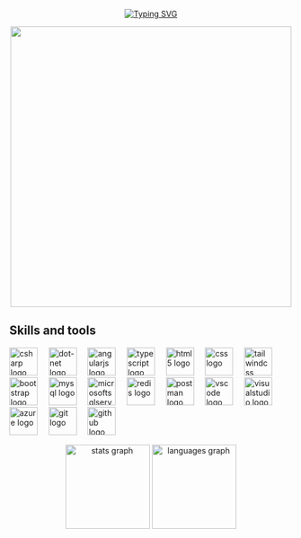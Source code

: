 <p align="center">
  <a href="[https://git.io/typing-svg](https://github.com/adrian-lys-dev)">
    <img src="https://readme-typing-svg.demolab.com?font=Fira+Code&pause=1000&center=true&vCenter=true&multiline=true&repeat=false&width=435&height=45&lines=Hello+there%2C+fancy+see+you+here+%F0%9F%A4%99+" alt="Typing SVG" />
  </a>
</p>

<p align="center">
  <img height="500" src="https://images.steamusercontent.com/ugc/2438013375536940927/D370DBF7BFC83ED36F783F08A598FFF3E71A1D61/?imw=5000&imh=5000&ima=fit&impolicy=Letterbox&imcolor=%23000000&letterbox=false"  />
</p>

<h2 align="left">Skills and tools</h2>

<p align="left">
  <img src="https://skillicons.dev/icons?i=cs" height="50" alt="csharp logo"  />&nbsp;&nbsp;&nbsp;&nbsp;
  <img src="https://skillicons.dev/icons?i=dotnet" height="50" alt="dot-net logo" />&nbsp;&nbsp;&nbsp;&nbsp;
  <img src="https://skillicons.dev/icons?i=angular" height="50" alt="angularjs logo" />&nbsp;&nbsp;&nbsp;&nbsp;
  <img src="https://skillicons.dev/icons?i=ts" height="50" alt="typescript logo" />&nbsp;&nbsp;&nbsp;&nbsp;
  <img src="https://skillicons.dev/icons?i=html" height="50" alt="html5 logo" />&nbsp;&nbsp;&nbsp;&nbsp;
  <img src="https://skillicons.dev/icons?i=css" height="50" alt="css logo"  />&nbsp;&nbsp;&nbsp;&nbsp;
  <img src="https://skillicons.dev/icons?i=tailwind" height="50" alt="tailwindcss logo" />&nbsp;&nbsp;&nbsp;&nbsp;
  <img src="https://skillicons.dev/icons?i=bootstrap" height="50" alt="bootstrap logo" />&nbsp;&nbsp;&nbsp;&nbsp;
  <img src="https://skillicons.dev/icons?i=mysql" height="50" alt="mysql logo" />&nbsp;&nbsp;&nbsp;&nbsp;
  <img src="https://cdn.jsdelivr.net/gh/devicons/devicon/icons/microsoftsqlserver/microsoftsqlserver-plain.svg" height="50" alt="microsoftsqlserver logo" />&nbsp;&nbsp;&nbsp;&nbsp;
  <img src="https://skillicons.dev/icons?i=redis" height="50" alt="redis logo" />&nbsp;&nbsp;&nbsp;&nbsp;
  <img src="https://skillicons.dev/icons?i=postman" height="50" alt="postman logo" />&nbsp;&nbsp;&nbsp;&nbsp;
  <img src="https://skillicons.dev/icons?i=vscode" height="50" alt="vscode logo" />&nbsp;&nbsp;&nbsp;&nbsp;
  <img src="https://skillicons.dev/icons?i=visualstudio" height="50" alt="visualstudio logo" />&nbsp;&nbsp;&nbsp;&nbsp;
  <img src="https://skillicons.dev/icons?i=azure" height="50" alt="azure logo" />&nbsp;&nbsp;&nbsp;&nbsp;
  <img src="https://skillicons.dev/icons?i=git" height="50" alt="git logo" />&nbsp;&nbsp;&nbsp;&nbsp;
  <img src="https://skillicons.dev/icons?i=github" height="50" alt="github logo" />
</p>


<p align="center">
  <img src="https://github-readme-stats.vercel.app/api?username=adrian-lys-dev&hide_title=false&hide_rank=true&show_icons=true&include_all_commits=true&count_private=true&disable_animations=false&theme=tokyonight&locale=en&hide_border=false&order=1" height="150" alt="stats graph"  />
  <img src="https://github-readme-stats.vercel.app/api/top-langs?username=adrian-lys-dev&locale=en&hide_title=false&layout=compact&card_width=320&langs_count=8&theme=tokyonight&hide_border=false&order=2" height="150" alt="languages graph"  />
</p>
